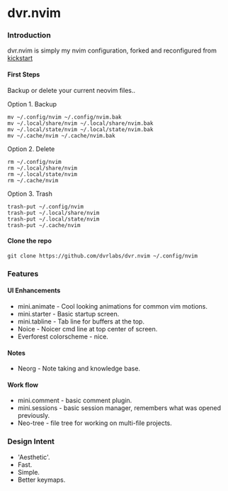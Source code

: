 # dvr.nvim

### Introduction

dvr.nvim is simply my nvim configuration, forked and reconfigured from [kickstart](https://github.com/nvim-lua/kickstart.nvim)

#### First Steps

Backup or delete your current neovim files..

Option 1. Backup

```
mv ~/.config/nvim ~/.config/nvim.bak
mv ~/.local/share/nvim ~/.local/share/nvim.bak
mv ~/.local/state/nvim ~/.local/state/nvim.bak
mv ~/.cache/nvim ~/.cache/nvim.bak
```

Option 2. Delete

```
rm ~/.config/nvim 
rm ~/.local/share/nvim 
rm ~/.local/state/nvim 
rm ~/.cache/nvim 
```

Option 3. Trash

```
trash-put ~/.config/nvim 
trash-put ~/.local/share/nvim 
trash-put ~/.local/state/nvim 
trash-put ~/.cache/nvim 
```

#### Clone the repo

```
git clone https://github.com/dvrlabs/dvr.nvim ~/.config/nvim
```

### Features

#### UI Enhancements
- mini.animate - Cool looking animations for common vim motions.
- mini.starter - Basic startup screen.
- mini.tabline - Tab line for buffers at the top.
- Noice - Noicer cmd line at top center of screen.
- Everforest colorscheme - nice.

#### Notes
- Neorg - Note taking and knowledge base.

#### Work flow
- mini.comment - basic comment plugin.
- mini.sessions - basic session manager, remembers what was opened previously.
- Neo-tree - file tree for working on multi-file projects.

### Design Intent
- 'Aesthetic'.
- Fast.
- Simple.
- Better keymaps.


